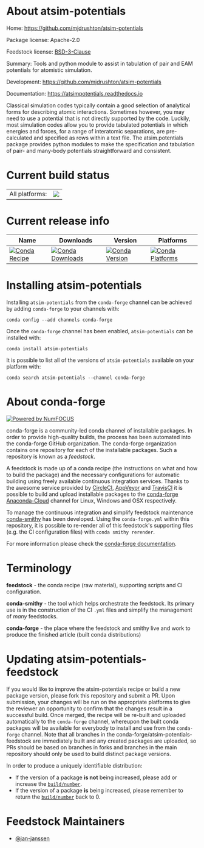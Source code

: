 About atsim-potentials
======================

Home: https://github.com/mjdrushton/atsim-potentials

Package license: Apache-2.0

Feedstock license: [BSD-3-Clause](https://github.com/conda-forge/atsim-potentials-feedstock/blob/master/LICENSE.txt)

Summary: Tools and python module to assist in tabulation of pair and EAM potentials for atomistic simulation.

Development: https://github.com/mjdrushton/atsim-potentials

Documentation: https://atsimpotentials.readthedocs.io

Classical simulation codes typically contain a good selection of
analytical forms for describing atomic interactions. Sometimes
however, you may need to use a potential that is not directly
supported by the code. Luckily, most simulation codes allow you to
provide tabulated potentials in which energies and forces, for a
range of interatomic separations, are pre-calculated and specified as
rows within a text file. The atsim.potentials package provides python
modules to make the specification and tabulation of pair- and
many-body potentials straightforward and consistent.


Current build status
====================


<table><tr><td>All platforms:</td>
    <td>
      <a href="https://dev.azure.com/conda-forge/feedstock-builds/_build/latest?definitionId=11534&branchName=master">
        <img src="https://dev.azure.com/conda-forge/feedstock-builds/_apis/build/status/atsim-potentials-feedstock?branchName=master">
      </a>
    </td>
  </tr>
</table>

Current release info
====================

| Name | Downloads | Version | Platforms |
| --- | --- | --- | --- |
| [![Conda Recipe](https://img.shields.io/badge/recipe-atsim--potentials-green.svg)](https://anaconda.org/conda-forge/atsim-potentials) | [![Conda Downloads](https://img.shields.io/conda/dn/conda-forge/atsim-potentials.svg)](https://anaconda.org/conda-forge/atsim-potentials) | [![Conda Version](https://img.shields.io/conda/vn/conda-forge/atsim-potentials.svg)](https://anaconda.org/conda-forge/atsim-potentials) | [![Conda Platforms](https://img.shields.io/conda/pn/conda-forge/atsim-potentials.svg)](https://anaconda.org/conda-forge/atsim-potentials) |

Installing atsim-potentials
===========================

Installing `atsim-potentials` from the `conda-forge` channel can be achieved by adding `conda-forge` to your channels with:

```
conda config --add channels conda-forge
```

Once the `conda-forge` channel has been enabled, `atsim-potentials` can be installed with:

```
conda install atsim-potentials
```

It is possible to list all of the versions of `atsim-potentials` available on your platform with:

```
conda search atsim-potentials --channel conda-forge
```


About conda-forge
=================

[![Powered by NumFOCUS](https://img.shields.io/badge/powered%20by-NumFOCUS-orange.svg?style=flat&colorA=E1523D&colorB=007D8A)](http://numfocus.org)

conda-forge is a community-led conda channel of installable packages.
In order to provide high-quality builds, the process has been automated into the
conda-forge GitHub organization. The conda-forge organization contains one repository
for each of the installable packages. Such a repository is known as a *feedstock*.

A feedstock is made up of a conda recipe (the instructions on what and how to build
the package) and the necessary configurations for automatic building using freely
available continuous integration services. Thanks to the awesome service provided by
[CircleCI](https://circleci.com/), [AppVeyor](https://www.appveyor.com/)
and [TravisCI](https://travis-ci.com/) it is possible to build and upload installable
packages to the [conda-forge](https://anaconda.org/conda-forge)
[Anaconda-Cloud](https://anaconda.org/) channel for Linux, Windows and OSX respectively.

To manage the continuous integration and simplify feedstock maintenance
[conda-smithy](https://github.com/conda-forge/conda-smithy) has been developed.
Using the ``conda-forge.yml`` within this repository, it is possible to re-render all of
this feedstock's supporting files (e.g. the CI configuration files) with ``conda smithy rerender``.

For more information please check the [conda-forge documentation](https://conda-forge.org/docs/).

Terminology
===========

**feedstock** - the conda recipe (raw material), supporting scripts and CI configuration.

**conda-smithy** - the tool which helps orchestrate the feedstock.
                   Its primary use is in the construction of the CI ``.yml`` files
                   and simplify the management of *many* feedstocks.

**conda-forge** - the place where the feedstock and smithy live and work to
                  produce the finished article (built conda distributions)


Updating atsim-potentials-feedstock
===================================

If you would like to improve the atsim-potentials recipe or build a new
package version, please fork this repository and submit a PR. Upon submission,
your changes will be run on the appropriate platforms to give the reviewer an
opportunity to confirm that the changes result in a successful build. Once
merged, the recipe will be re-built and uploaded automatically to the
`conda-forge` channel, whereupon the built conda packages will be available for
everybody to install and use from the `conda-forge` channel.
Note that all branches in the conda-forge/atsim-potentials-feedstock are
immediately built and any created packages are uploaded, so PRs should be based
on branches in forks and branches in the main repository should only be used to
build distinct package versions.

In order to produce a uniquely identifiable distribution:
 * If the version of a package **is not** being increased, please add or increase
   the [``build/number``](https://conda.io/docs/user-guide/tasks/build-packages/define-metadata.html#build-number-and-string).
 * If the version of a package **is** being increased, please remember to return
   the [``build/number``](https://conda.io/docs/user-guide/tasks/build-packages/define-metadata.html#build-number-and-string)
   back to 0.

Feedstock Maintainers
=====================

* [@jan-janssen](https://github.com/jan-janssen/)

